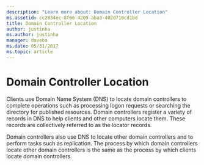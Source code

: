 ```yaml
---
description: "Learn more about: Domain Controller Location"
ms.assetid: cc2834ec-8f66-4209-aba3-402d710cd1bd
title: Domain Controller Location
author: justinha
ms.author: justinha
manager: daveba
ms.date: 05/31/2017
ms.topic: article
---
```


# Domain Controller Location

Clients use Domain Name System (DNS) to locate domain controllers to complete operations such as processing logon requests or searching the directory for published resources. Domain controllers register a variety of records in DNS to help clients and other computers locate them. These records are collectively referred to as the locator records.

Domain controllers also use DNS to locate other domain controllers and to perform tasks such as replication. The process by which domain controllers locate other domain controllers is the same as the process by which clients locate domain controllers.



